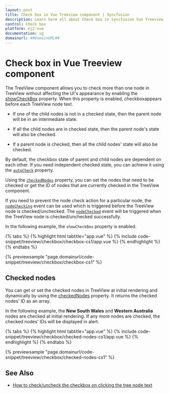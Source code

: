 ```yaml
---
layout: post
title: Check box in Vue Treeview component | Syncfusion
description: Learn here all about Check box in Syncfusion Vue Treeview component of Syncfusion Essential JS 2 and more.
control: Check box 
platform: ej2-vue
documentation: ug
domainurl: ##DomainURL##
---
```


# Check box in Vue Treeview component

The TreeView component allows you to check more than one node in TreeView without affecting the UI's appearance by enabling the [showCheckBox](https://ej2.syncfusion.com/vue/documentation/api/treeview#showcheckbox) property. When this property is enabled, checkboxappears before each TreeView node text.

* If one of the child nodes is not in a checked state, then the parent node will be in an intermediate state.

* If all the child nodes are in checked state, then the parent node's state will also be checked.

* If a parent node is checked, then all the child nodes' state will also be checked.

By default, the checkbox state of parent and child nodes are dependent on each other. If you need independent checked state, you can achieve it using the [`autoCheck`](https://ej2.syncfusion.com/vue/documentation/api/treeview#autocheck) property.

Using the [`checkedNodes`](https://ej2.syncfusion.com/vue/documentation/api/treeview#checkednodes) property, you can set the nodes that need to be checked or get the ID of nodes that are currently checked in the TreeView component.

If you need to prevent the node check action for a particular node, the [`nodeChecking`](https://ej2.syncfusion.com/vue/documentation/api/treeview#nodechecking) event can be used which is triggered before the TreeView node is checked/unchecked. The [`nodeChecked`](https://ej2.syncfusion.com/vue/documentation/api/treeview#nodechecked) event will be triggered when the TreeView node is checked/unchecked successfully.

In the following example, the `showCheckBox` property is enabled.

{% tabs %}
{% highlight html tabtitle="app.vue" %}
{% include code-snippet/treeview/checkbox/checkbox-cs1/app.vue %}
{% endhighlight %}
{% endtabs %}
        
{% previewsample "page.domainurl/code-snippet/treeview/checkbox/checkbox-cs1" %}

## Checked nodes

You can get or set the checked nodes in TreeView at initial rendering and dynamically by using the [checkedNodes](../api/treeview#checkednodes)
property. It returns the checked nodes' ID as an array.

In the following example, the **New South Wales** and **Western Australia** nodes are checked at initial rendering. If any more nodes are checked, the checked nodes' IDs will be displayed in alert.

{% tabs %}
{% highlight html tabtitle="app.vue" %}
{% include code-snippet/treeview/checkbox/checked-nodes-cs1/app.vue %}
{% endhighlight %}
{% endtabs %}
        
{% previewsample "page.domainurl/code-snippet/treeview/checkbox/checked-nodes-cs1" %}

## See Also

* [How to check/uncheck the checkbox on clicking the tree node text](./how-to/check-uncheck-the-checkbox-on-clicking-the-tree-node-text)